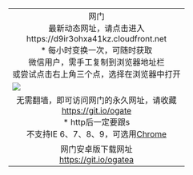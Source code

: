 ﻿<table>
  <tr></tr>
  <!--tr><td colspan=2 align=center><img src="https://cloud.githubusercontent.com/assets/11880933/13434984/f430fae2-e012-11e5-814f-c2df1e82b247.jpg" /></td></tr-->
  <tr><td colspan=2 align=center>网门<br/>最新动态网址，请点击进入
<br>https://d9ir3ohxa41kz.cloudfront.net
    <br/>* 每小时变换一次，可随时获取<br/>微信用户，需手工复制到浏览器地址栏<br>或尝试点击右上角三个点，选择在浏览器中打开
    <!--br>* IE6打开动态网址须在选项中勾选TLS 1.0--></td>
  </tr>
  <tr>
    <td colspan=2><a href="https://d9ir3ohxa41kz.cloudfront.net" target="_blank"><img src="https://cloud.githubusercontent.com/assets/11880933/14880727/0e4ac732-0d63-11e6-8b12-a84959f0ece4.jpg" /></a></td> 
  </tr>
  <tr>
    <td colspan=2 align=center>无需翻墙，即可访问网门的永久网址，请收藏<br/><a href="https://git.io/ogate" target="_blank">https://git.io/ogate</a><br/>* http后一定要跟s<br/>不支持IE 6、7、8、9，可选用<a href="https://d9ir3ohxa41kz.cloudfront.net/ogUP.aspx?name=0ChromePortable.zip">Chrome</a></td>
  </tr>
  <tr>
    <td colspan=2 align=center><!--a href="https://d9ir3ohxa41kz.cloudfront.net/ogUP.aspx?name=0oGate.apk" target="_blank"><img src="https://cloud.githubusercontent.com/assets/11880933/13720399/75e143ee-e842-11e5-9f0a-1421f423c80f.jpg" /></a><br-->网门安卓版下载网址<br><a href="https://git.io/ogatea">https://git.io/ogatea</a></td>
  </tr>
  <tr>
  <!--tr>
    <td colspan=2 align=center>可能失效的动态网址
    </td>
  </tr-->
</table>
